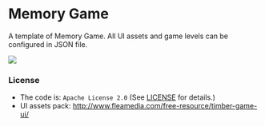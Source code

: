 # Memory Game

A template of Memory Game. All UI assets and game levels can be configured in JSON file.

<img src="http://www.sromku.com/static/img/pregnancy_memorygame_preview.png"/>

### License

- The code is: `Apache License 2.0` (See [LICENSE](./LICENSE.md) for details.)
- UI assets pack:
	http://www.fleamedia.com/free-resource/timber-game-ui/
